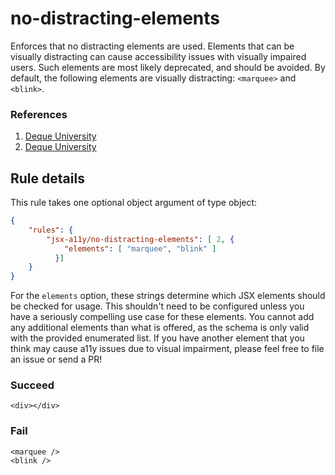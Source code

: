 # no-distracting-elements

Enforces that no distracting elements are used. Elements that can be visually distracting can cause accessibility issues with visually impaired users. Such elements are most likely deprecated, and should be avoided. By default, the following elements are visually distracting: `<marquee>` and `<blink>`.

### References

  1. [Deque University](https://dequeuniversity.com/rules/axe/1.1/marquee)
  2. [Deque University](https://dequeuniversity.com/rules/axe/1.1/blink)

## Rule details
This rule takes one optional object argument of type object:

```json
{
    "rules": {
        "jsx-a11y/no-distracting-elements": [ 2, {
            "elements": [ "marquee", "blink" ]
          }]
    }
}
```
For the `elements` option, these strings determine which JSX elements should be checked for usage. This shouldn't need to be configured unless you have a seriously compelling use case for these elements. You cannot add any additional elements than what is offered, as the schema is only valid with the provided enumerated list. If you have another element that you think may cause a11y issues due to visual impairment, please feel free to file an issue or send a PR!

### Succeed
```template
<div></div>
```

### Fail
```template
<marquee />
<blink />
```
